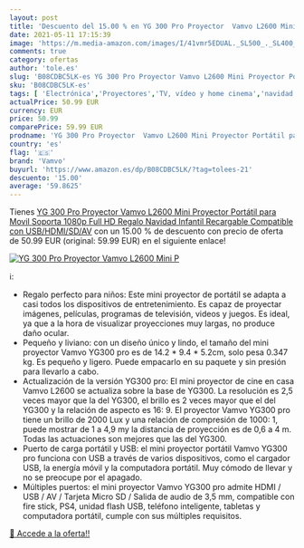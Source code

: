 ```yaml
---
layout: post
title: 'Descuento del 15.00 % en YG 300 Pro Proyector  Vamvo L2600 Mini P'
date: 2021-05-11 17:15:39
image: 'https://m.media-amazon.com/images/I/41vmr5EDUAL._SL500_._SL400_.jpg'
comments: true
category: ofertas
author: 'tole.es'
slug: 'B08CDBC5LK-es YG 300 Pro Proyector Vamvo L2600 Mini Proyector Portátil...'
sku: 'B08CDBC5LK-es'
tags: [ 'Electrónica','Proyectores','TV, vídeo y home cinema','navidad','vamvo', ]
actualPrice: 50.99 EUR
currency: EUR
price: 50.99
comparePrice: 59.99 EUR
prodname: 'YG 300 Pro Proyector  Vamvo L2600 Mini Proyector Portátil para Movil  Soporta 1080p Full HD Regalo Navidad Infantil  Recargable  Compatible con USB/HDMI/SD/AV'
country: 'es'
flag: '🇪🇸'
brand: 'Vamvo'
buyurl: 'https://www.amazon.es/dp/B08CDBC5LK/?tag=tolees-21'
descuento: '15.00'
average: '59.8625'
---
```


Tienes [YG 300 Pro Proyector  Vamvo L2600 Mini Proyector Portátil para Movil  Soporta 1080p Full HD Regalo Navidad Infantil  Recargable  Compatible con USB/HDMI/SD/AV](https://www.amazon.es/dp/B08CDBC5LK/?tag=tolees-21) con un 15.00 % de descuento con precio de oferta de 50.99 EUR (original: 59.99 EUR) en el siguiente enlace!

[![YG 300 Pro Proyector  Vamvo L2600 Mini P](https://m.media-amazon.com/images/I/41vmr5EDUAL._SL500_._SL400_.jpg)](https://www.amazon.es/dp/B08CDBC5LK/?tag=tolees-21)

ℹ️:

- Regalo perfecto para niños: Este mini proyector de portátil se adapta a casi todos los dispositivos de entretenimiento. Es capaz de proyectar imágenes, películas, programas de televisión, videos y juegos. Es ideal, ya que a la hora de visualizar proyecciones muy largas, no produce daño ocular.
- Pequeño y liviano: con un diseño único y lindo, el tamaño del mini proyector Vamvo YG300 pro es de 14.2 * 9.4 * 5.2cm, solo pesa 0.347 kg. Es pequeño y ligero. Puede empacarlo en su paquete y sin presión para llevarlo a cabo.
- Actualización de la versión YG300 pro: El mini proyector de cine en casa Vamvo L2600 se actualiza sobre la base de YG300. La resolución es 2,5 veces mayor que la del YG300, el brillo es 2 veces mayor que el del YG300 y la relación de aspecto es 16: 9. El proyector Vamvo YG300 pro tiene un brillo de 2000 Lux y una relación de compresión de 1000: 1, puede mostrar de 1 a 4,9 my la distancia de proyección es de 0,6 a 4 m. Todas las actuaciones son mejores que las del YG300.
- Puerto de carga portátil y USB: el mini proyector portátil Vamvo YG300 pro funciona con USB a través de varios dispositivos, como el cargador USB, la energía móvil y la computadora portátil. Muy cómodo de llevar y no se preocupe por el apagado.
- Múltiples puertos: el mini proyector Vamvo YG300 pro admite HDMI / USB / AV / Tarjeta Micro SD / Salida de audio de 3,5 mm, compatible con fire stick, PS4, unidad flash USB, teléfono inteligente, tabletas y computadora portátil, cumple con sus múltiples requisitos.

[🛒 Accede a la oferta!!](https://www.amazon.es/dp/B08CDBC5LK/?tag=tolees-21)
